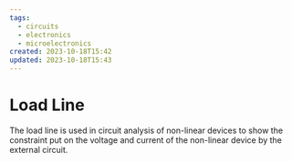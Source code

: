 ```yaml
---
tags:
  - circuits
  - electronics
  - microelectronics
created: 2023-10-18T15:42
updated: 2023-10-18T15:43
---
```


# Load Line

The load line is used in circuit analysis of non-linear devices to show the constraint put on the voltage and current of the non-linear device by the external circuit.